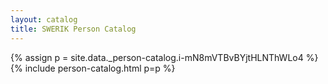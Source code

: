 ```yaml
---
layout: catalog
title: SWERIK Person Catalog
---
```

{% assign p = site.data._person-catalog.i-mN8mVTBvBYjtHLNThWLo4 %}
{% include person-catalog.html p=p %}

